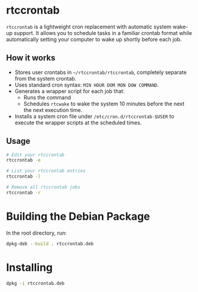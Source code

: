 # rtccrontab
`rtccrontab` is a lightweight cron replacement with automatic system wake-up support. It allows you to schedule tasks in a familiar crontab format while automatically setting your computer to wake up shortly before each job.

## How it works
- Stores user crontabs in `~/rtccrontab/rtccrontab`, completely separate from the system crontab.
- Uses standard cron syntax: `MIN HOUR DOM MON DOW COMMAND`.
- Generates a wrapper script for each job that:
  - Runs the command
  - Schedules `rtcwake` to wake the system 10 minutes before the next the next execution time.
- Installs a system cron file under `/etc/cron.d/rtccrontab-$USER` to execute the wrapper scripts at the scheduled times.

## Usage
```bash
# Edit your rtccrontab
rtccrontab -e

# List your rtccrontab entries
rtccrontab -l

# Remove all rtccrontab jobs
rtccrontab -r
```

# Building the Debian Package
In the root directory, run:
```bash
dpkg-deb --build . rtccrontab.deb
```

# Installing
```bash
dpkg -i rtccrontab.deb
```